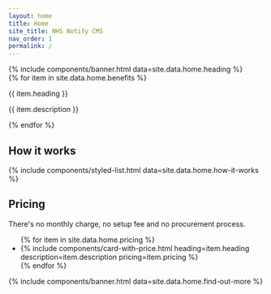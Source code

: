 ```yaml
---
layout: home
title: Home
site_title: NHS Notify CMS
nav_order: 1
permalink: /
---
```

<!-- HEADING -->
<div id="heading" class="nhsnotify-banner--blue">
  <div class="nhsuk-main-wrapper nhsuk-width-container">
    <div class="nhsuk-grid-row">
      {% include components/banner.html data=site.data.home.heading %}
    </div>
  </div>
</div>

<!-- BENEFITS -->
<div id="benefits" class="nhsnotify-banner--white">
  <div class="nhsuk-width-container nhsuk-main-wrapper">
    <div class="nhsuk-grid-row">
      {% for item in site.data.home.benefits %}
      <div class="nhsuk-grid-column-one-third">
        <p class="nhsuk-heading-m">{{ item.heading }}</p>
        <p>{{ item.description }}</p>
      </div>
      {% endfor %}
    </div>
  </div>
</div>

<!-- HOW IT WORKS -->
<div id="how-it-works">
  <div class="nhsuk-width-container nhsuk-main-wrapper">
    <h2>How it works</h2>
    {% include components/styled-list.html data=site.data.home.how-it-works %}
  </div>
</div>

<!-- PRICING -->
<div id="pricing" class="nhsnotify-banner--white">
  <div class="nhsuk-width-container nhsuk-main-wrapper">
    <h2>Pricing</h2>
    <p>There's no monthly charge, no setup fee and no procurement process.</p>
    <ul class="nhsuk-grid-row nhsuk-card-group">
      {% for item in site.data.home.pricing %}
      <li class="nhsuk-grid-column-one-quarter nhsuk-card-group__item">
        {% include components/card-with-price.html
        heading=item.heading
        description=item.description
        pricing=item.pricing
        %}
      </li>
      {% endfor %}
    </ul>
  </div>
</div>

<!-- FIND OUT MORE -->
<div id="find-out-more" class="nhsnotify-banner--blue">
  <div class="nhsuk-width-container nhsuk-main-wrapper">
    <div class="nhsuk-grid-row">
      {% include components/banner.html data=site.data.home.find-out-more %}
    </div>
  </div>
</div>
